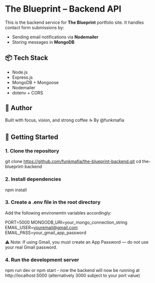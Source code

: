 # The Blueprint – Backend API

This is the backend service for **The Blueprint** portfolio site. It handles contact form submissions by:

- Sending email notifications via **Nodemailer**
- Storing messages in **MongoDB**

## 📦 Tech Stack

- Node.js
- Express.js
- MongoDB + Mongoose
- Nodemailer
- dotenv + CORS

## 🧠 Author

Built with focus, vision, and strong coffee ☕
By @funkmafia

## 🚀 Getting Started

### 1. Clone the repository

git clone https://github.com/funkmafia/the-blueprint-backend.git
cd the-blueprint-backend

### 2. Install dependencies

npm install

### 3. Create a .env file in the root directory

Add the following environemtn variables accordingly:

PORT=5000
MONGODB_URI=your_mongo_connection_string
EMAIL_USER=youremail@gmail.com
EMAIL_PASS=your_gmail_app_password

⚠️ Note: If using Gmail, you must create an App Password — do not use your real Gmail password.

### 4. Run the development server

npm run dev or npm start - now the backend will now be running at http://localhost:5000 (alternatively 3000 subject to your port value)
